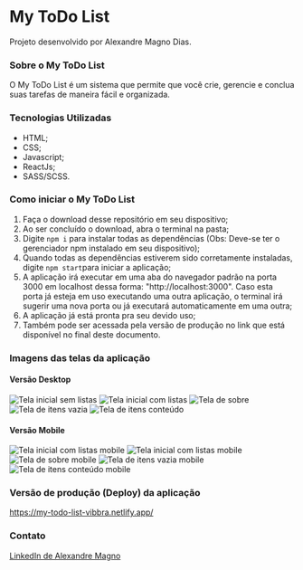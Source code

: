 # My ToDo List

Projeto desenvolvido por Alexandre Magno Dias.

### Sobre o My ToDo List

O My ToDo List é um sistema que permite que você crie, gerencie e conclua suas tarefas de maneira fácil e organizada.

### Tecnologias Utilizadas

- HTML;
- CSS;
- Javascript;
- ReactJs;
- SASS/SCSS.

### Como iniciar o My ToDo List

1) Faça o download desse repositório em seu dispositivo;
2) Ao ser concluído o download, abra o terminal na pasta;
3) Digite `npm i` para instalar todas as dependências (Obs: Deve-se ter o gerenciador npm instalado em seu dispositivo);
4) Quando todas as dependências estiverem sido corretamente instaladas, digite `npm start`para iniciar a aplicação;
5) A aplicação irá executar em uma aba do navegador padrão na porta 3000 em localhost dessa forma: "http://localhost:3000". Caso esta porta já esteja em uso executando uma outra aplicação, o terminal irá sugerir uma nova porta ou já executará automaticamente em uma outra;
6) A aplicação já está pronta pra seu devido uso;
7) Também pode ser acessada pela versão de produção no link que está disponível no final deste documento.

### Imagens das telas da aplicação

#### Versão Desktop
![Tela inicial sem listas](https://uploaddeimagens.com.br/images/004/515/690/original/Captura_de_tela_de_2023-06-21_15-45-33.png?1687376752)
![Tela inicial com listas](https://uploaddeimagens.com.br/images/004/515/701/original/Captura_de_tela_de_2023-06-21_15-47-24.png?1687377291)
![Tela de sobre](https://uploaddeimagens.com.br/images/004/515/703/original/Captura_de_tela_de_2023-06-21_15-50-27.png?1687377416)
![Tela de itens vazia](https://uploaddeimagens.com.br/images/004/515/706/original/Captura_de_tela_de_2023-06-21_15-50-41.png?1687377579)
![Tela de itens conteúdo](https://uploaddeimagens.com.br/images/004/515/713/original/Captura_de_tela_de_2023-06-21_15-52-13.png?1687377716)

#### Versão Mobile
![Tela inicial com listas mobile](https://uploaddeimagens.com.br/images/004/515/695/original/Captura_de_tela_de_2023-06-21_15-48-55.png?1687376998)
![Tela inicial com listas mobile](https://uploaddeimagens.com.br/images/004/515/696/original/Captura_de_tela_de_2023-06-21_15-48-38.png?1687377087)
![Tela de sobre mobile](https://uploaddeimagens.com.br/images/004/515/704/full/Captura_de_tela_de_2023-06-21_15-50-02.png?1687377455)
![Tela de itens vazia mobile](https://uploaddeimagens.com.br/images/004/515/710/original/Captura_de_tela_de_2023-06-21_15-50-57.png?1687377639)
![Tela de itens conteúdo mobile](https://uploaddeimagens.com.br/images/004/515/715/original/Captura_de_tela_de_2023-06-21_15-52-22.png?1687377742)

### Versão de produção (Deploy) da aplicação

https://my-todo-list-vibbra.netlify.app/

### Contato
[LinkedIn de Alexandre Magno](https://www.linkedin.com/in/alexandre-magno-dias-pinto-3659b5225/)
